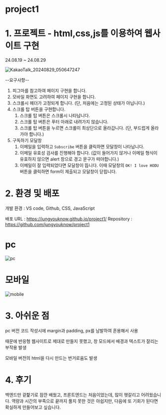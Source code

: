 # project1
# 1. 프로젝트 - html,css,js를 이용하여 웹사이트 구현
24.08.19 ~ 24.08.29

![KakaoTalk_20240829_050647247](https://github.com/user-attachments/assets/65aade20-bf09-4d7c-892b-7086a3bda774)

--요구사항--

1. 피그마를 참고하여 페이지 구현을 합니다.
2. 모바일 화면도 고려하여 페이지 구현을 합니다.
3. 스크롤시 헤더가 고정되게 합니다. (단, 처음에는 고정된 상태가 아닙니다.)
4. 스크롤 탑 버튼을 구현합니다. 
    1. 스크롤 탑 버튼은 스크롤시 나타납니다.
    2. 스크롤 탑 버튼은 푸터 아래로 내려가지 않습니다.
    3. 스크롤 탑 버튼을 누르면 스크롤이 최상단으로 올라갑니다. (단, 부드럽게 올라가야 합니다.)
5. 구독하기 모달창
    1. 이메일을 입력하고 `Subscribe` 버튼을 클릭하면 모달창이 나타납니다.
    2. 이메일 유효성 검사를 진행해야 합니다. (값이 들어가지 않거나 이메일 형식이 유효하지 않으면 alert 창으로 경고 문구가 떠야합니다.)
    3. 이메일이 잘 입력되었다면 모달창이 뜹니다. 이때 모달창의 `OK! I love HODU` 버튼을 클릭하면 form이 제출되고 모달창이 닫힙니다.



# 2. 환경 및 배포
개발 환경 : VS code, Github, CSS, JavaScript

배포 URL : https://jungyouknow.github.io/project1/
Repository : https://github.com/jungyouknow/project1

# pc
![pc](https://github.com/user-attachments/assets/2ce1500f-2a6b-45ab-ab31-fc9ba894595f)
# 모바일
![mobile](https://github.com/user-attachments/assets/7e11bb77-2cdb-459b-8ed1-a1aaa19ab8d1)


# 3. 아쉬운 점
 pc 버전 코드 작성시에 margin과 padding, px를 남발하여 혼용해서 사용
 
때문에 반응형 웹사이트로 제대로 만들지 못했고, 창 모드에서 배경과 텍스트가 잘리는 부작용 발생

모바일 버전의 html을 다시 만드는 번거로움도 발생

# 4. 후기
백엔드만 겉핥기로 잠깐 배웠고, 프론트엔드는 처음이었는데, 많이 헷갈리고 어려웠습니다.
역량과 시간의 부족으로 끝까지 풀지 못한 것은 아쉽지만, 다음에 또 기회가 된다면 확실하게 만들어보고 싶습니다.
